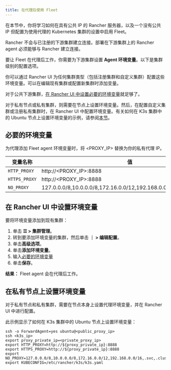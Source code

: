 ```yaml
---
title: 在代理后使用 Fleet
---
```


<head>
  <link rel="canonical" href="https://ranchermanager.docs.rancher.com/zh/integrations-in-rancher/fleet/use-fleet-behind-a-proxy"/>
</head>

在本节中，你将学习如何在具有公共 IP 的 Rancher 服务器，以及一个没有公共 IP 但配置为使用代理的 Kubernetes 集群的设置中启用 Fleet。

Rancher 不会与已注册的下游集群建立连接。部署在下游集群上的 Rancher agent 必须能够与 Rancher 建立连接。

要让 Fleet 在代理后工作，你需要为下游集群设置 **Agent 环境变量**。以下是集群级别的配置选项。

你可以通过 Rancher UI 为任何集群类型（包括注册集群和自定义集群）配置这些环境变量。可以在编辑现有集群或配置新集群时添加变量。

对于公共下游集群，[在 Rancher UI 中设置必要的环境变量](#在-rancher-ui-中设置环境变量)就足够了。

对于私有节点或私有集群，则需要在节点上设置环境变量。然后，在配置自定义集群或注册私有集群时，在 Rancher UI 中配置环境变量。有关如何在 K3s 集群中的 Ubuntu 节点上设置环境变量的示例，请参阅[本节](#在私有节点上设置环境变量)。

## 必要的环境变量

为代理添加 Fleet agent 环境变量时，将 <PROXY_IP> 替换为你的私有代理 IP。

| 变量名称      | 值                                                                      |
| ------------- | ----------------------------------------------------------------------- |
| `HTTP_PROXY`  | http://<PROXY_IP>:8888                                                  |
| `HTTPS_PROXY` | http://<PROXY_IP>:8888                                                  |
| `NO_PROXY`    | 127.0.0.0/8,10.0.0.0/8,172.16.0.0/12,192.168.0.0/16,.svc,.cluster.local |

## 在 Rancher UI 中设置环境变量

要将环境变量添加到现有集群：

1. 单击 **☰ > 集群管理**。
1. 转到要添加环境变量的集群，然后单击 **⋮ > 编辑配置**。
1. 单击**高级选项**。
1. 单击**添加环境变量**。
1. 输入[必要的环境变量](#必要的环境变量)
1. 单击**保存**。

**结果：** Fleet agent 会在代理后工作。

## 在私有节点上设置环境变量

对于私有节点和私有集群，需要在节点本身上设置代理环境变量，并在 Rancher UI 中进行配置。

此示例显示了如何在 K3s 集群中的 Ubuntu 节点上设置环境变量：

```
ssh -o ForwardAgent=yes ubuntu@<public_proxy_ip>
ssh <k3s_ip>
export proxy_private_ip=<private_proxy_ip>
export HTTP_PROXY=http://${proxy_private_ip}:8888
export HTTPS_PROXY=http://${proxy_private_ip}:8888
export NO_PROXY=127.0.0.0/8,10.0.0.0/8,172.16.0.0/12,192.168.0.0/16,.svc,.cluster.local
export KUBECONFIG=/etc/rancher/k3s/k3s.yaml
```
